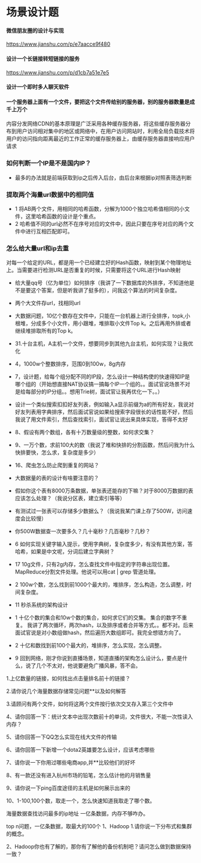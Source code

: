 # 场景设计题

#### 微信朋友圈的设计与实现

https://www.jianshu.com/p/e7aacce9f480

#### 设计一个长链接转短链接的服务

https://www.jianshu.com/p/d1cb7a51e7e5

#### 设计一个即时多人聊天软件

#### 一个服务器上面有一个文件，要把这个文件传给别的服务器，别的服务器数量是成千上万个

内容分发网络CDN的基本原理是广泛采用各种缓存服务器，将这些缓存服务器分布到用户访问相对集中的地区或网络中，在用户访问网站时，利用全局负载技术将用户的访问指向距离最近的工作正常的缓存服务器上，由缓存服务器直接响应用户请求

### 如何判断一个IP是不是国内IP？
- 最多的办法就是前端获取到ip之后传入后台，由后台来根据ip对照表筛选判断

### 提取两个海量url数据中的相同值
- 1 将AB两个文件，用相同的哈希函数，分解为1000个独立哈希值相同的小文件，这里哈希函数的设计是个重点。
- 2 哈希值不同的url必然不在序号对应的文件中，因此只要在序号对应的两个文件中进行互相匹配即可。

### 怎么给大量url和ip去重
对每一个给定的URL，都是用一个已经建立好的Hash函数，映射到某个物理地址上。当需要进行检测URL是否重复的时候，只需要将这个URL进行Hash映射

- 给大量qq号（亿为单位）如何排序（我讲了一下数据库的外排序，不知道他是不是要这个答案，但是听我讲了挺多的），问我这个算法的时间复杂度。

- 两个大文件存url，找相同url

- 大数据问题，10亿个数存在文件中，只能在一台机器上进行全排序，topk,小根堆，分成多个小文件，用小跟堆，堆排取小文件Top k。之后再用外排或者继续堆排取所有的Top k。

- 31.十台主机，A主机一个文件，想要同步到其他九台主机，如何实现？让我优化

- 4，1000w个整数排序，范围0到100w，8g内存

- 7，设计题，给每个组分配不同的IP段，怎么设计一种结构使的快速得知IP是哪个组的（开始想直接NAT协议搞一搞每个IP一个组的。。面试官说场景不对是给每部分的IP分组。。想用Trie树，面试官让我再优化一下。。）

- 设计一个类似搜索扣扣好友列表，例如输入a显示前缀为a的所有好友，我说对好友列表用字典排序，然后面试官说如果给搜索字段很长的话性能不好，然后我说了用文件索引，然后查找索引，面试官让说出来具体实现，答得不太好

- 8、假设有两个数组，各有十万数量级的整数，如何求交集？
- 9、一万个数，求前100大的数（我说了堆和快排的分割函数，然后问我为什么快排要快，怎么求，复杂度是多少）

- 16、爬虫怎么防止爬到重复的网站？

- 大数据量的表的设计有啥要注意的？

- 假如你这个表有8000万条数据，单张表还能存的下嘛？对于8000万数据的表应该怎么处理？（我说分区表，建立索引等等）

- 有测试过一张表可以存储多少数据么？（我说我某门课上存了500W，访问速度会比较慢）

- 你500W数据查一次要多久？几十毫秒？几百毫秒？几秒？

- 6 如何实现关键字输入提示，使用字典树，复杂度多少，有没有其他方案，答哈希，如果是中文呢，分词后建立字典树？

- 17 10g文件，只有2g内存，怎么查找文件中指定的字符串出现位置。MapReduce分割文件处理。他说可以用cat | grep 管道处理。
- 2 100w个数，怎么找到前1000个最大的，堆排序，怎么构造，怎么调整，时间复杂度。

- 11 秒杀系统的架构设计
- 1 十亿个数的集合和10w个数的集合，如何求它们的交集。
集合的数字不重复。
我讲了两次循环，两次hash，以及排序或者合并等方式。。都不对。后来面试官说是对小数组做hash，然后遍历大数组即可。我完全想错方向了。
- 2 十亿和数找到前100个最大的，堆排序，怎么实现，怎么调整。

- 9 回到网络，刚才你说到直播场景，知道直播的架构怎么设计么，要点是什么，说了几个不太对，他说要避免广播风暴，答不会。

1.上亿数量的链接，如何找出点击量排名前十的链接？

2.请你说几个海量数据存储常见问题**以及如何解答

3.请顾问有两个文件，如何将这两个文件按行依次交叉存入第三个文件中

4、请你回答一下：统计文本中出现次数前十的单词，文件很大，不能一次性读入内存？

5、请你回答一下QQ怎么实现在线大文件的传输

6、请你回答一下新增一个dota2英雄要怎么设计，应该考虑哪些

7、请你说一下你用过哪些电商app,并**比较他们的好坏

8、有一款还没有进入杭州市场的铅笔，怎么估计他的月销售量

9、请你说一下ping百度途径的主机是如何展示出来的

10、1-100,100个数，取走一个，怎么快速知道我取走了哪个数。

海量数据查找访问最多的ip地址 
一亿条数据，内存不够咋办。

top n问题，一亿条数据，取最大的100个
1、Hadoop
1.请你说一下分布式和集群的概念。

2、Hadoop你也有了解的，那你有了解他的备份机制吧？请问怎么做到数据保持一致？
